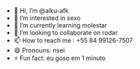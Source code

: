 - 👋 Hi, I’m @aiku-afk
- 👀 I’m interested in sexo
- 🌱 I’m currently learning molestar
- 💞️ I’m looking to collaborate on rodar
- 📫 How to reach me : +55 84 99126-7507
- 😄 Pronouns: nsei
- ⚡ Fun fact: eu goso em 1 minuto

<!---
aiku-afk/aiku-afk is a ✨ special ✨ repository because its `README.md` (this file) appears on your GitHub profile.
You can click the Preview link to take a look at your changes.
--->
